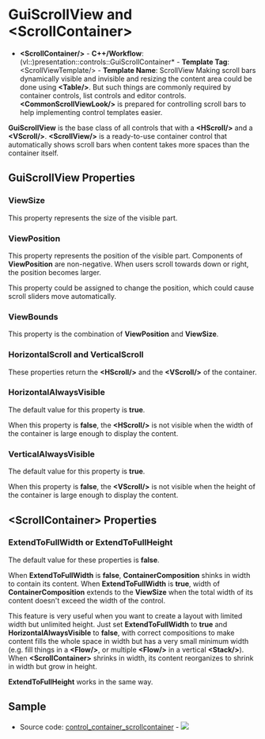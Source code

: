 # GuiScrollView and \<ScrollContainer\>

- **\<ScrollContainer/\>** - **C++/Workflow**: (vl::)presentation::controls::GuiScrollContainer* - **Template Tag**: \<ScrollViewTemplate/\> - **Template Name**: ScrollView Making scroll bars dynamically visible and invisible and resizing the content area could be done using **\<Table/\>**. But such things are commonly required by container controls, list controls and editor controls. **\<CommonScrollViewLook/\>** is prepared for controlling scroll bars to help implementing control templates easier.

**GuiScrollView** is the base class of all controls that with a **\<HScroll/\>** and a **\<VScroll/\>**. **\<ScrollView/\>** is a ready-to-use container control that automatically shows scroll bars when content takes more spaces than the container itself.

## GuiScrollView Properties

### ViewSize

This property represents the size of the visible part.

### ViewPosition

This property represents the position of the visible part. Components of **ViewPosition** are non-negative. When users scroll towards down or right, the position becomes larger.

This property could be assigned to change the position, which could cause scroll sliders move automatically.

### ViewBounds

This property is the combination of **ViewPosition** and **ViewSize**.

### HorizontalScroll and VerticalScroll

These properties return the **\<HScroll/\>** and the **\<VScroll/\>** of the container.

### HorizontalAlwaysVisible

The default value for this property is **true**.

When this property is **false**, the **\<HScroll/\>** is not visible when the width of the container is large enough to display the content.

### VerticalAlwaysVisible

The default value for this property is **true**.

When this property is **false**, the **\<VScroll/\>** is not visible when the height of the container is large enough to display the content.

## \<ScrollContainer\> Properties

### ExtendToFullWidth or ExtendToFullHeight

The default value for these properties is **false**.

When **ExtendToFullWidth** is **false**, **ContainerComposition** shinks in width to contain its content. When **ExtendToFullWidth** is **true**, width of **ContainerComposition** extends to the **ViewSize** when the total width of its content doesn't exceed the width of the control.

This feature is very useful when you want to create a layout with limited width but unlimited height. Just set **ExtendToFullWidth** to **true** and **HorizontalAlwaysVisible** to **false**, with correct compositions to make content fills the whole space in width but has a very small minimum width (e.g. fill things in a **\<Flow/\>**, or multiple **\<Flow/\>** in a vertical **\<Stack/\>**). When **\<ScrollContainer\>** shrinks in width, its content reorganizes to shrink in width but grow in height.

**ExtendToFullHeight** works in the same way.

## Sample

- Source code: [control_container_scrollcontainer](https://github.com/vczh-libraries/Release/blob/master/SampleForDoc/GacUI/XmlRes/control_container_scrollcontainer/Resource.xml) - ![](https://gaclib.net/doc/gacui/control_container_scrollcontainer.gif)

